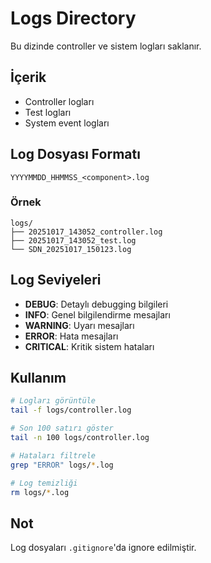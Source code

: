 # Logs Directory

Bu dizinde controller ve sistem logları saklanır.

## İçerik

- Controller logları
- Test logları
- System event logları

## Log Dosyası Formatı

```
YYYYMMDD_HHMMSS_<component>.log
```

### Örnek
```
logs/
├── 20251017_143052_controller.log
├── 20251017_143052_test.log
└── SDN_20251017_150123.log
```

## Log Seviyeleri

- **DEBUG**: Detaylı debugging bilgileri
- **INFO**: Genel bilgilendirme mesajları
- **WARNING**: Uyarı mesajları
- **ERROR**: Hata mesajları
- **CRITICAL**: Kritik sistem hataları

## Kullanım

```bash
# Logları görüntüle
tail -f logs/controller.log

# Son 100 satırı göster
tail -n 100 logs/controller.log

# Hataları filtrele
grep "ERROR" logs/*.log

# Log temizliği
rm logs/*.log
```

## Not

Log dosyaları `.gitignore`'da ignore edilmiştir.
